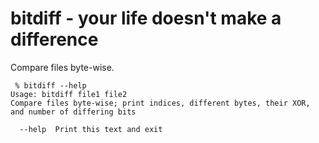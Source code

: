 bitdiff - your life doesn't make a difference
=============================================
Compare files byte-wise.

```
 % bitdiff --help
Usage: bitdiff file1 file2
Compare files byte-wise; print indices, different bytes, their XOR, and number of differing bits

  --help  Print this text and exit
```
